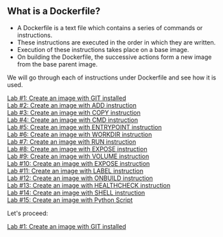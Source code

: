 ## What is a Dockerfile?

- A Dockerfile is a text file which contains a series of commands or instructions. 
- These instructions are executed in the order in which they are written.
- Execution of these instructions takes place on a base image. 
- On building the Dockerfile, the successive actions form a new image from the base parent image.

We will go through each of instructions under Dockerfile and see how it is used.

[Lab #1: Create an image with GIT installed](https://github.com/collabnix/dockerlabs/blob/master/beginners/dockerfile/lab1_dockerfile_git.md)<br>
[Lab #2: Create an image with ADD instruction](https://github.com/collabnix/dockerlabs/blob/master/beginners/dockerfile/Dockerfile-add.md)<br>
[Lab #3: Create an image with COPY instruction]()<br>
[Lab #4: Create an image with CMD instruction]()<br>
[Lab #5: Create an image with ENTRYPOINT instruction]()<br>
[Lab #6: Create an image with WORKDIR instruction]()<br>
[Lab #7: Create an image with RUN instruction]()<br>
[Lab #8: Create an image with EXPOSE instruction]()<br>
[Lab #9: Create an image with VOLUME instruction]()<br>
[Lab #10: Create an image with EXPOSE instruction]()<br>
[Lab #11: Create an image with LABEL instruction]()<br>
[Lab #12: Create an image with ONBUILD instruction]()<br>
[Lab #13: Create an image with HEALTHCHECK instruction]()<br>
[Lab #14: Create an image with SHELL instruction]()<br>
[Lab #15: Create an image with Python Script]()<br>

Let's proceed:

[Lab #1: Create an image with GIT installed](https://github.com/collabnix/dockerlabs/blob/master/beginners/dockerfile/lab1_dockerfile_git.md)<br>


